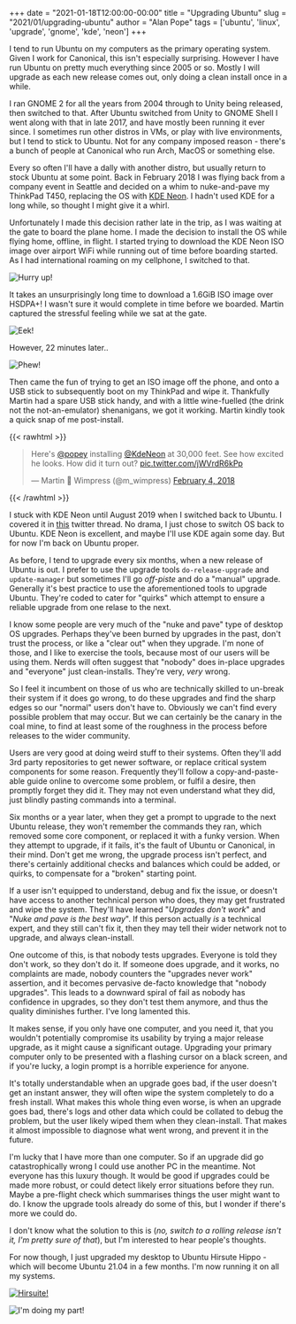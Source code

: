 +++
date = "2021-01-18T12:00:00-00:00"
title = "Upgrading Ubuntu"
slug = "2021/01/upgrading-ubuntu"
author = "Alan Pope"
tags = ['ubuntu', 'linux', 'upgrade', 'gnome', 'kde', 'neon']
+++

I tend to run Ubuntu on my computers as the primary operating system. Given I work for Canonical, this isn't especially surprising. However I have run Ubuntu on pretty much everything since 2005 or so. Mostly I will upgrade as each new release comes out, only doing a clean install once in a while.

I ran GNOME 2 for all the years from 2004 through to Unity being released, then switched to that. After Ubuntu switched from Unity to GNOME Shell I went along with that in late 2017, and have mostly been running it ever since. I sometimes run other distros in VMs, or play with live environments, but I tend to stick to Ubuntu. Not for any company imposed reason - there's a bunch of people at Canonical who run Arch, MacOS or something else.

Every so often I'll have a dally with another distro, but usually return to stock Ubuntu at some point. Back in February 2018 I was flying back from a company event in Seattle and decided on a whim to nuke-and-pave my ThinkPad T450, replacing the OS with [KDE Neon](https://neon.kde.org/). I hadn't used KDE for a long while, so thought I might give it a whirl.

Unfortunately I made this decision rather late in the trip, as I was waiting at the gate to board the plane home. I made the decision to install the OS while flying home, offline, in flight. I started trying to download the KDE Neon ISO image over airport WiFi while running out of time before boarding started. As I had international roaming on my cellphone, I switched to that.

![Hurry up!](/blog/images/2021-01-18/downloading.png)

It takes an unsurprisingly long time to download a 1.6GiB ISO image over HSDPA+! I wasn't sure it would complete in time before we boarded. Martin captured the stressful feeling while we sat at the gate.

![Eek!](/blog/images/2021-01-18/martin.jpg)

However, 22 minutes later.. 

![Phew!](/blog/images/2021-01-18/downloaded.png)

Then came the fun of trying to get an ISO image off the phone, and onto a USB stick to subsequently boot on my ThinkPad and wipe it. Thankfully Martin had a spare USB stick handy, and with a little wine-fuelled (the drink not the not-an-emulator) shenanigans, we got it working. Martin kindly took a quick snap of me post-install.

{{< rawhtml >}}
<blockquote class="twitter-tweet"><p lang="en" dir="ltr">Here&#39;s <a href="https://twitter.com/popey?ref_src=twsrc%5Etfw">@popey</a> installing <a href="https://twitter.com/KdeNeon?ref_src=twsrc%5Etfw">@KdeNeon</a> at 30,000 feet. See how excited he looks. How did it turn out? <a href="https://t.co/jWVrdR6kPp">pic.twitter.com/jWVrdR6kPp</a></p>&mdash; Martin 🙂 Wimpress (@m_wimpress) <a href="https://twitter.com/m_wimpress/status/960120216616423424?ref_src=twsrc%5Etfw">February 4, 2018</a></blockquote> <script async src="https://platform.twitter.com/widgets.js" charset="utf-8"></script>
{{< /rawhtml >}}

I stuck with KDE Neon until August 2019 when I switched back to Ubuntu. I covered it in [this](https://twitter.com/popey/status/1158884858694897669) twitter thread. No drama, I just chose to switch OS back to Ubuntu. KDE Neon is excellent, and maybe I'll use KDE again some day. But for now I'm back on Ubuntu proper.

As before, I tend to upgrade every six months, when a new release of Ubuntu is out. I prefer to use the upgrade tools `do-release-upgrade` and `update-manager` but sometimes I'll go *off-piste* and do a "manual" upgrade. Generally it's best practice to use the aforementioned tools to upgrade Ubuntu. They're coded to cater for "quirks" which attempt to ensure a reliable upgrade from one relase to the next.

I know some people are very much of the "nuke and pave" type of desktop OS upgrades. Perhaps they've been burned by upgrades in the past, don't trust the process, or like a "clear out" when they upgrade. I'm none of those, and I like to exercise the tools, because most of our users will be using them. Nerds will often suggest that "nobody" does in-place upgrades and "everyone" just clean-installs. They're very, *very* wrong. 

So I feel it incumbent on those of us who are technically skilled to un-break their system if it does go wrong, to do these upgrades and find the sharp edges so our "normal" users don't have to. Obviously we can't find every possible problem that may occur. But we can certainly be the canary in the coal mine, to find at least some of the roughness in the process before releases to the wider community.

Users are very good at doing weird stuff to their systems. Often they'll add 3rd party repositories to get newer software, or replace critical system components for some reason. Frequently they'll follow a copy-and-paste-able guide online to overcome some problem, or fulfil a desire, then promptly forget they did it. They may not even understand what they did, just blindly pasting commands into a terminal. 

Six months or a year later, when they get a prompt to upgrade to the next Ubuntu release, they won't remember the commands they ran, which removed some core component, or replaced it with a funky version. When they attempt to upgrade, if it fails, it's the fault of Ubuntu or Canonical, in their mind. Don't get me wrong, the upgrade process isn't perfect, and there's certainly additional checks and balances which could be added, or quirks, to compensate for a "broken" starting point.

If a user isn't equipped to understand, debug and fix the issue, or doesn't have access to another technical person who does, they may get frustrated and wipe the system. They'll have learned "*Upgrades don't work*" and "*Nuke and pave is the best way*". If this person actually *is* a technical expert, and they still can't fix it, then they may tell their wider network not to upgrade, and always clean-install. 

One outcome of this, is that nobody tests upgrades. Everyone is told they don't work, so they don't do it. If someone does upgrade, and it works, no complaints are made, nobody counters the "upgrades never work" assertion, and it becomes pervasive de-facto knowledge that "nobody upgrades". This leads to a downward spiral of fail as nobody has confidence in upgrades, so they don't test them anymore, and thus the quality diminishes further. I've long lamented this. 

It makes sense, if you only have one computer, and you need it, that you wouldn't potentially compromise its usability by trying a major release upgrade, as it might cause a significant outage. Upgrading your primary computer only to be presented with a flashing cursor on a black screen, and if you're lucky, a login prompt is a horrible experience for anyone. 

It's totally understandable when an upgrade goes bad, if the user doesn't get an instant answer, they will often wipe the system completely to do a fresh install. What makes this whole thing even worse, is when an upgrade goes bad, there's logs and other data which could be collated to debug the problem, but the user likely wiped them when they clean-install. That makes it almost impossible to diagnose what went wrong, and prevent it in the future. 

I'm lucky that I have more than one computer. So if an upgrade did go catastrophically wrong I could use another PC in the meantime. Not everyone has this luxury though. It would be good if upgrades could be made more robust, or could detect likely error situations before they run. Maybe a pre-flight check which summarises things the user might want to do. I know the upgrade tools already do some of this, but I wonder if there's more we could do.

I don't know what the solution to this is (*no, switch to a rolling release isn't it, I'm pretty sure of that*), but I'm interested to hear people's thoughts. 

For now though, I just upgraded my desktop to Ubuntu Hirsute Hippo - which will become Ubuntu 21.04 in a few months. I'm now running it on all my systems. 

[![Hirsuite!](/blog/images/2021-01-18/small_hirsute.png)](/blog/images/2021-01-18/hirsute.png)

![I'm doing my part!](/blog/images/2021-01-18/mypart.gif)

